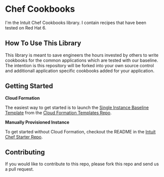 Chef Cookbooks
==============

I'm the Intuit Chef Cookbooks library.  I contain recipes that have been tested on Red Hat 6.

How To Use This Library
-----------------------

This library is meant to save engineers the hours invested by others to write cookbooks for the common applications which are tested with our baseline.  The intention is this repository will be forked into your own source control and additionall application specific cookbooks added for your application.

Getting Started
---------------

**Cloud Formation**

The easiest way to get started is to launch the [Single Instance Baseline Template](https://raw.github.com/live-community/cloud_formation_templates/master/vpc/baseline/single_instance.json) from the [Cloud Formation Templates Repo](https://github.com/live-community/cloud_formation_templates). 

**Manually Provisioned Instance**

To get started without Cloud Formation, checkout the README in the [Intuit Chef Starter Repo](https://github.com/live-community/chef-repo/blob/master/README.md).


Contributing
------------
If you would like to contribute to this repo, please fork this repo and send us a pull request.
